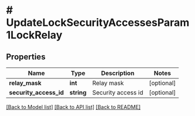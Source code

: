 # # UpdateLockSecurityAccessesParam1LockRelay

## Properties

Name | Type | Description | Notes
------------ | ------------- | ------------- | -------------
**relay_mask** | **int** | Relay mask | [optional]
**security_access_id** | **string** | Security access id | [optional]

[[Back to Model list]](../../README.md#models) [[Back to API list]](../../README.md#endpoints) [[Back to README]](../../README.md)

